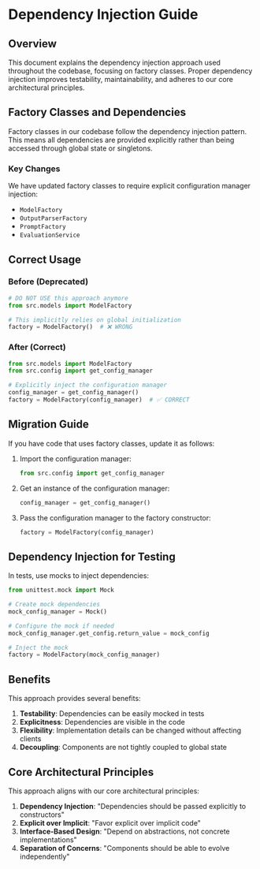 # Dependency Injection Guide

## Overview

This document explains the dependency injection approach used throughout the codebase, focusing on factory classes. Proper dependency injection improves testability, maintainability, and adheres to our core architectural principles.

## Factory Classes and Dependencies

Factory classes in our codebase follow the dependency injection pattern. This means all dependencies are provided explicitly rather than being accessed through global state or singletons.

### Key Changes

We have updated factory classes to require explicit configuration manager injection:

- `ModelFactory`
- `OutputParserFactory`
- `PromptFactory`
- `EvaluationService`

## Correct Usage

### Before (Deprecated)

```python
# DO NOT USE this approach anymore
from src.models import ModelFactory

# This implicitly relies on global initialization
factory = ModelFactory()  # ❌ WRONG
```

### After (Correct)

```python
from src.models import ModelFactory
from src.config import get_config_manager

# Explicitly inject the configuration manager
config_manager = get_config_manager()
factory = ModelFactory(config_manager)  # ✅ CORRECT
```

## Migration Guide

If you have code that uses factory classes, update it as follows:

1. Import the configuration manager:
   ```python
   from src.config import get_config_manager
   ```

2. Get an instance of the configuration manager:
   ```python
   config_manager = get_config_manager()
   ```

3. Pass the configuration manager to the factory constructor:
   ```python
   factory = ModelFactory(config_manager)
   ```

## Dependency Injection for Testing

In tests, use mocks to inject dependencies:

```python
from unittest.mock import Mock

# Create mock dependencies
mock_config_manager = Mock()

# Configure the mock if needed
mock_config_manager.get_config.return_value = mock_config

# Inject the mock
factory = ModelFactory(mock_config_manager)
```

## Benefits

This approach provides several benefits:

1. **Testability**: Dependencies can be easily mocked in tests
2. **Explicitness**: Dependencies are visible in the code
3. **Flexibility**: Implementation details can be changed without affecting clients
4. **Decoupling**: Components are not tightly coupled to global state

## Core Architectural Principles

This approach aligns with our core architectural principles:

1. **Dependency Injection**: "Dependencies should be passed explicitly to constructors"
2. **Explicit over Implicit**: "Favor explicit over implicit code"
3. **Interface-Based Design**: "Depend on abstractions, not concrete implementations"
4. **Separation of Concerns**: "Components should be able to evolve independently" 